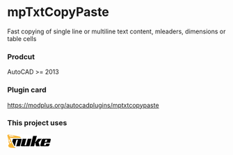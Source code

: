 # mpTxtCopyPaste
Fast copying of single line or multiline text content, mleaders, dimensions or table cells
### Prodcut ###
AutoCAD >= 2013
### Plugin card ###
https://modplus.org/autocadplugins/mptxtcopypaste
### This project uses

[<img align="left" src="https://raw.githubusercontent.com/ModPlus-Software/Documentation/master/Images/nuke-logo-small.png" />](https://nuke.build/)